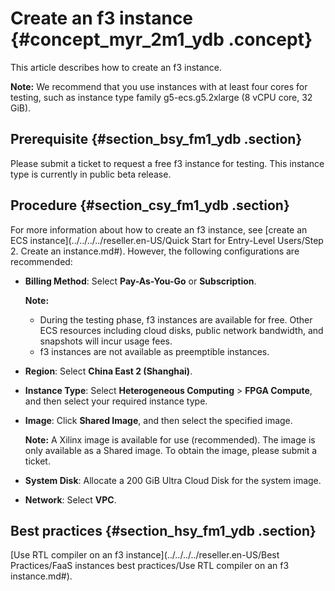 # Create an f3 instance {#concept_myr_2m1_ydb .concept}

This article describes how to create an f3 instance.

**Note:** We recommend that you use instances with at least four cores for testing, such as instance type family g5-ecs.g5.2xlarge \(8 vCPU core, 32 GiB\).

## Prerequisite {#section_bsy_fm1_ydb .section}

Please submit a ticket to request a free f3 instance for testing. This instance type is currently in public beta release.

## Procedure {#section_csy_fm1_ydb .section}

For more information about how to create an f3 instance, see [create an ECS instance](../../../../reseller.en-US/Quick Start for Entry-Level Users/Step 2. Create an instance.md#). However, the following configurations are recommended:

-   **Billing Method**: Select **Pay-As-You-Go** or **Subscription**.

    **Note:** 

    -   During the testing phase, f3 instances are available for free. Other ECS resources including cloud disks, public network bandwidth, and snapshots will incur usage fees.
    -   f3 instances are not available as preemptible instances.
-   **Region**: Select **China East 2 \(Shanghai\)**.
-   **Instance Type**: Select **Heterogeneous Computing** \> **FPGA Compute**, and then select your required instance type.
-   **Image**: Click **Shared Image**, and then select the specified image.

    **Note:** A Xilinx image is available for use \(recommended\). The image is only available as a Shared image. To obtain the image, please submit a ticket.

-   **System Disk**: Allocate a 200 GiB Ultra Cloud Disk for the system image.
-   **Network**: Select **VPC**.

## Best practices {#section_hsy_fm1_ydb .section}

[Use RTL compiler on an f3 instance](../../../../reseller.en-US/Best Practices/FaaS instances best practices/Use RTL compiler on an f3 instance.md#).

